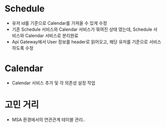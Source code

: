 # Schedule
- 유저 id를 기준으로 Calendar를 가져올 수 있게 수정
- 기존 Schedule 서비스와 Calendar 서비스가 묶여진 상태 였는데, Schedule 서비스와 
Calendar 서비스로 분리완료
- Api Gateway에서 User 정보를 header로 읽어오고, 해당 유저를 기준으로 서비스하도록 수정

# Calendar 
- Calendar 서비스 추가 및 각 의존성 설정 작업


# 고민 거리
- MSA 환경에서의 연관관계 테이블 관리..
